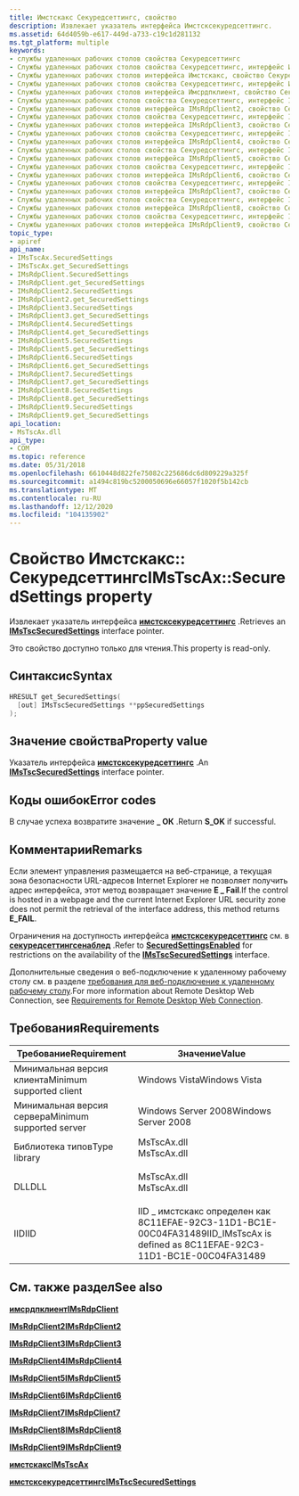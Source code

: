 ```yaml
---
title: Имстскакс Секуредсеттингс, свойство
description: Извлекает указатель интерфейса Имстсксекуредсеттингс.
ms.assetid: 64d4059b-e617-449d-a733-c19c1d281132
ms.tgt_platform: multiple
keywords:
- службы удаленных рабочих столов свойства Секуредсеттингс
- Службы удаленных рабочих столов свойства Секуредсеттингс, интерфейс Имстскакс
- Службы удаленных рабочих столов интерфейса Имстскакс, свойство Секуредсеттингс
- Службы удаленных рабочих столов свойства Секуредсеттингс, интерфейс Имсрдпклиент
- Службы удаленных рабочих столов интерфейса Имсрдпклиент, свойство Секуредсеттингс
- Службы удаленных рабочих столов свойства Секуредсеттингс, интерфейс IMsRdpClient2
- Службы удаленных рабочих столов интерфейса IMsRdpClient2, свойство Секуредсеттингс
- Службы удаленных рабочих столов свойства Секуредсеттингс, интерфейс IMsRdpClient3
- Службы удаленных рабочих столов интерфейса IMsRdpClient3, свойство Секуредсеттингс
- Службы удаленных рабочих столов свойства Секуредсеттингс, интерфейс IMsRdpClient4
- Службы удаленных рабочих столов интерфейса IMsRdpClient4, свойство Секуредсеттингс
- Службы удаленных рабочих столов свойства Секуредсеттингс, интерфейс IMsRdpClient5
- Службы удаленных рабочих столов интерфейса IMsRdpClient5, свойство Секуредсеттингс
- Службы удаленных рабочих столов свойства Секуредсеттингс, интерфейс IMsRdpClient6
- Службы удаленных рабочих столов интерфейса IMsRdpClient6, свойство Секуредсеттингс
- Службы удаленных рабочих столов свойства Секуредсеттингс, интерфейс IMsRdpClient7
- Службы удаленных рабочих столов интерфейса IMsRdpClient7, свойство Секуредсеттингс
- Службы удаленных рабочих столов свойства Секуредсеттингс, интерфейс IMsRdpClient8
- Службы удаленных рабочих столов интерфейса IMsRdpClient8, свойство Секуредсеттингс
- Службы удаленных рабочих столов свойства Секуредсеттингс, интерфейс IMsRdpClient9
- Службы удаленных рабочих столов интерфейса IMsRdpClient9, свойство Секуредсеттингс
topic_type:
- apiref
api_name:
- IMsTscAx.SecuredSettings
- IMsTscAx.get_SecuredSettings
- IMsRdpClient.SecuredSettings
- IMsRdpClient.get_SecuredSettings
- IMsRdpClient2.SecuredSettings
- IMsRdpClient2.get_SecuredSettings
- IMsRdpClient3.SecuredSettings
- IMsRdpClient3.get_SecuredSettings
- IMsRdpClient4.SecuredSettings
- IMsRdpClient4.get_SecuredSettings
- IMsRdpClient5.SecuredSettings
- IMsRdpClient5.get_SecuredSettings
- IMsRdpClient6.SecuredSettings
- IMsRdpClient6.get_SecuredSettings
- IMsRdpClient7.SecuredSettings
- IMsRdpClient7.get_SecuredSettings
- IMsRdpClient8.SecuredSettings
- IMsRdpClient8.get_SecuredSettings
- IMsRdpClient9.SecuredSettings
- IMsRdpClient9.get_SecuredSettings
api_location:
- MsTscAx.dll
api_type:
- COM
ms.topic: reference
ms.date: 05/31/2018
ms.openlocfilehash: 6610448d822fe75082c225686dc6d809229a325f
ms.sourcegitcommit: a1494c819bc5200050696e66057f1020f5b142cb
ms.translationtype: MT
ms.contentlocale: ru-RU
ms.lasthandoff: 12/12/2020
ms.locfileid: "104135902"
---
```

# <a name="imstscaxsecuredsettings-property"></a><span data-ttu-id="a1867-124">Свойство Имстскакс:: Секуредсеттингс</span><span class="sxs-lookup"><span data-stu-id="a1867-124">IMsTscAx::SecuredSettings property</span></span>

<span data-ttu-id="a1867-125">Извлекает указатель интерфейса [**имстсксекуредсеттингс**](imstscsecuredsettings-interface.md) .</span><span class="sxs-lookup"><span data-stu-id="a1867-125">Retrieves an [**IMsTscSecuredSettings**](imstscsecuredsettings-interface.md) interface pointer.</span></span>

<span data-ttu-id="a1867-126">Это свойство доступно только для чтения.</span><span class="sxs-lookup"><span data-stu-id="a1867-126">This property is read-only.</span></span>

## <a name="syntax"></a><span data-ttu-id="a1867-127">Синтаксис</span><span class="sxs-lookup"><span data-stu-id="a1867-127">Syntax</span></span>


```C++
HRESULT get_SecuredSettings(
  [out] IMsTscSecuredSettings **ppSecuredSettings
);
```



## <a name="property-value"></a><span data-ttu-id="a1867-128">Значение свойства</span><span class="sxs-lookup"><span data-stu-id="a1867-128">Property value</span></span>

<span data-ttu-id="a1867-129">Указатель интерфейса [**имстсксекуредсеттингс**](imstscsecuredsettings-interface.md) .</span><span class="sxs-lookup"><span data-stu-id="a1867-129">An [**IMsTscSecuredSettings**](imstscsecuredsettings-interface.md) interface pointer.</span></span>

## <a name="error-codes"></a><span data-ttu-id="a1867-130">Коды ошибок</span><span class="sxs-lookup"><span data-stu-id="a1867-130">Error codes</span></span>

<span data-ttu-id="a1867-131">В случае успеха возвратите значение **\_ ОК** .</span><span class="sxs-lookup"><span data-stu-id="a1867-131">Return **S\_OK** if successful.</span></span>

## <a name="remarks"></a><span data-ttu-id="a1867-132">Комментарии</span><span class="sxs-lookup"><span data-stu-id="a1867-132">Remarks</span></span>

<span data-ttu-id="a1867-133">Если элемент управления размещается на веб-странице, а текущая зона безопасности URL-адресов Internet Explorer не позволяет получить адрес интерфейса, этот метод возвращает значение **E \_ Fail**.</span><span class="sxs-lookup"><span data-stu-id="a1867-133">If the control is hosted in a webpage and the current Internet Explorer URL security zone does not permit the retrieval of the interface address, this method returns **E\_FAIL**.</span></span>

<span data-ttu-id="a1867-134">Ограничения на доступность интерфейса [**имстсксекуредсеттингс**](imstscsecuredsettings-interface.md) см. в [**секуредсеттингсенаблед**](imstscax-securedsettingsenabled.md) .</span><span class="sxs-lookup"><span data-stu-id="a1867-134">Refer to [**SecuredSettingsEnabled**](imstscax-securedsettingsenabled.md) for restrictions on the availability of the [**IMsTscSecuredSettings**](imstscsecuredsettings-interface.md) interface.</span></span>

<span data-ttu-id="a1867-135">Дополнительные сведения о веб-подключение к удаленному рабочему столу см. в разделе [требования для веб-подключение к удаленному рабочему столу](requirements-for-remote-desktop-web-connection.md).</span><span class="sxs-lookup"><span data-stu-id="a1867-135">For more information about Remote Desktop Web Connection, see [Requirements for Remote Desktop Web Connection](requirements-for-remote-desktop-web-connection.md).</span></span>

## <a name="requirements"></a><span data-ttu-id="a1867-136">Требования</span><span class="sxs-lookup"><span data-stu-id="a1867-136">Requirements</span></span>



| <span data-ttu-id="a1867-137">Требование</span><span class="sxs-lookup"><span data-stu-id="a1867-137">Requirement</span></span> | <span data-ttu-id="a1867-138">Значение</span><span class="sxs-lookup"><span data-stu-id="a1867-138">Value</span></span> |
|-------------------------------------|----------------------------------------------------------------------------------------|
| <span data-ttu-id="a1867-139">Минимальная версия клиента</span><span class="sxs-lookup"><span data-stu-id="a1867-139">Minimum supported client</span></span><br/> | <span data-ttu-id="a1867-140">Windows Vista</span><span class="sxs-lookup"><span data-stu-id="a1867-140">Windows Vista</span></span><br/>                                                               |
| <span data-ttu-id="a1867-141">Минимальная версия сервера</span><span class="sxs-lookup"><span data-stu-id="a1867-141">Minimum supported server</span></span><br/> | <span data-ttu-id="a1867-142">Windows Server 2008</span><span class="sxs-lookup"><span data-stu-id="a1867-142">Windows Server 2008</span></span><br/>                                                         |
| <span data-ttu-id="a1867-143">Библиотека типов</span><span class="sxs-lookup"><span data-stu-id="a1867-143">Type library</span></span><br/>             | <dl> <span data-ttu-id="a1867-144"><dt>MsTscAx.dll</dt></span><span class="sxs-lookup"><span data-stu-id="a1867-144"><dt>MsTscAx.dll</dt></span></span> </dl> |
| <span data-ttu-id="a1867-145">DLL</span><span class="sxs-lookup"><span data-stu-id="a1867-145">DLL</span></span><br/>                      | <dl> <span data-ttu-id="a1867-146"><dt>MsTscAx.dll</dt></span><span class="sxs-lookup"><span data-stu-id="a1867-146"><dt>MsTscAx.dll</dt></span></span> </dl> |
| <span data-ttu-id="a1867-147">IID</span><span class="sxs-lookup"><span data-stu-id="a1867-147">IID</span></span><br/>                      | <span data-ttu-id="a1867-148">IID \_ имстскакс определен как 8C11EFAE-92C3-11D1-BC1E-00C04FA31489</span><span class="sxs-lookup"><span data-stu-id="a1867-148">IID\_IMsTscAx is defined as 8C11EFAE-92C3-11D1-BC1E-00C04FA31489</span></span><br/>            |



## <a name="see-also"></a><span data-ttu-id="a1867-149">См. также раздел</span><span class="sxs-lookup"><span data-stu-id="a1867-149">See also</span></span>

<dl> <dt>

[<span data-ttu-id="a1867-150">**имсрдпклиент**</span><span class="sxs-lookup"><span data-stu-id="a1867-150">**IMsRdpClient**</span></span>](imsrdpclient-interface.md)
</dt> <dt>

[<span data-ttu-id="a1867-151">**IMsRdpClient2**</span><span class="sxs-lookup"><span data-stu-id="a1867-151">**IMsRdpClient2**</span></span>](imsrdpclient2.md)
</dt> <dt>

[<span data-ttu-id="a1867-152">**IMsRdpClient3**</span><span class="sxs-lookup"><span data-stu-id="a1867-152">**IMsRdpClient3**</span></span>](imsrdpclient3.md)
</dt> <dt>

[<span data-ttu-id="a1867-153">**IMsRdpClient4**</span><span class="sxs-lookup"><span data-stu-id="a1867-153">**IMsRdpClient4**</span></span>](imsrdpclient4.md)
</dt> <dt>

[<span data-ttu-id="a1867-154">**IMsRdpClient5**</span><span class="sxs-lookup"><span data-stu-id="a1867-154">**IMsRdpClient5**</span></span>](imsrdpclient5.md)
</dt> <dt>

[<span data-ttu-id="a1867-155">**IMsRdpClient6**</span><span class="sxs-lookup"><span data-stu-id="a1867-155">**IMsRdpClient6**</span></span>](imsrdpclient6.md)
</dt> <dt>

[<span data-ttu-id="a1867-156">**IMsRdpClient7**</span><span class="sxs-lookup"><span data-stu-id="a1867-156">**IMsRdpClient7**</span></span>](imsrdpclient7.md)
</dt> <dt>

[<span data-ttu-id="a1867-157">**IMsRdpClient8**</span><span class="sxs-lookup"><span data-stu-id="a1867-157">**IMsRdpClient8**</span></span>](imsrdpclient8.md)
</dt> <dt>

[<span data-ttu-id="a1867-158">**IMsRdpClient9**</span><span class="sxs-lookup"><span data-stu-id="a1867-158">**IMsRdpClient9**</span></span>](imsrdpclient9.md)
</dt> <dt>

[<span data-ttu-id="a1867-159">**имстскакс**</span><span class="sxs-lookup"><span data-stu-id="a1867-159">**IMsTscAx**</span></span>](imstscax-interface.md)
</dt> <dt>

[<span data-ttu-id="a1867-160">**имстсксекуредсеттингс**</span><span class="sxs-lookup"><span data-stu-id="a1867-160">**IMsTscSecuredSettings**</span></span>](imstscsecuredsettings-interface.md)
</dt> </dl>

 

 





